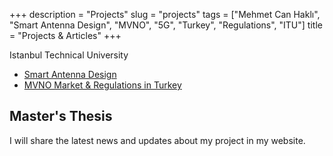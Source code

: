 +++
description = "Projects"
slug = "projects"
tags = ["Mehmet Can Haklı", "Smart Antenna Design", "MVNO", "5G", "Turkey", "Regulations", "ITU"]
title = "Projects & Articles"
+++

Istanbul Technical University

* <a href="https://bit.ly/2rdHND0">Smart Antenna Design</a>
* <a href="https://bit.ly/2RsxO8C">MVNO Market & Regulations in Turkey</a>

## Master's Thesis

I will share the latest news and updates about my project in my website.
